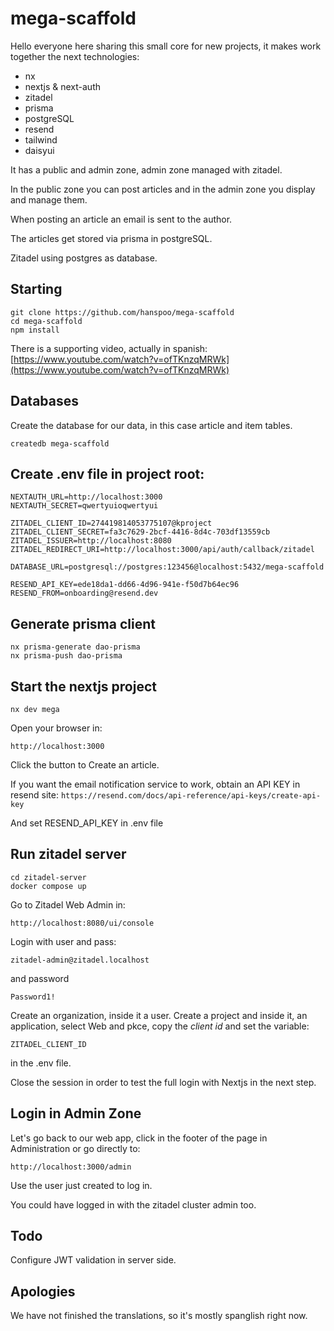 # mega-scaffold

Hello everyone here sharing this small core for new projects, it makes work together the next technologies:

- nx
- nextjs & next-auth
- zitadel
- prisma
- postgreSQL
- resend
- tailwind
- daisyui

It has a public and admin zone, admin zone managed with zitadel.

In the public zone you can post articles and in the admin zone you display and manage them.

When posting an article an email is sent to the author.

The articles get stored via prisma in postgreSQL.

Zitadel using postgres as database.

## Starting

```
git clone https://github.com/hanspoo/mega-scaffold
cd mega-scaffold
npm install
```

There is a supporting video, actually in spanish:
[https://www.youtube.com/watch?v=ofTKnzqMRWk](https://www.youtube.com/watch?v=ofTKnzqMRWk)

## Databases

Create the database for our data, in this case article and item tables.

```
createdb mega-scaffold
```

## Create .env file in project root:

```
NEXTAUTH_URL=http://localhost:3000
NEXTAUTH_SECRET=qwertyuioqwertyui

ZITADEL_CLIENT_ID=274419814053775107@kproject
ZITADEL_CLIENT_SECRET=fa3c7629-2bcf-4416-8d4c-703df13559cb
ZITADEL_ISSUER=http://localhost:8080
ZITADEL_REDIRECT_URI=http://localhost:3000/api/auth/callback/zitadel

DATABASE_URL=postgresql://postgres:123456@localhost:5432/mega-scaffold

RESEND_API_KEY=ede18da1-dd66-4d96-941e-f50d7b64ec96
RESEND_FROM=onboarding@resend.dev

```

## Generate prisma client

```
nx prisma-generate dao-prisma
nx prisma-push dao-prisma
```

## Start the nextjs project

`nx dev mega`

Open your browser in:

`http://localhost:3000`

Click the button to Create an article.

If you want the email notification service to work, obtain an API KEY in resend site:
`https://resend.com/docs/api-reference/api-keys/create-api-key`

And set RESEND_API_KEY in .env file

## Run zitadel server

```
cd zitadel-server
docker compose up
```

Go to Zitadel Web Admin in:

`http://localhost:8080/ui/console`

Login with user and pass:

`zitadel-admin@zitadel.localhost`

and password

`Password1!`

Create an organization, inside it a user. Create a project and inside it, an application, select Web and pkce, copy
the _client id_ and set the variable:

`ZITADEL_CLIENT_ID`

in the .env file.

Close the session in order to test the full login with Nextjs in the next step.

## Login in Admin Zone

Let's go back to our web app, click in the footer of the page in Administration or go directly to:

`http://localhost:3000/admin`

Use the user just created to log in.

You could have logged in with the zitadel cluster admin too.

## Todo

Configure JWT validation in server side.

## Apologies

We have not finished the translations, so it's mostly spanglish right now.

